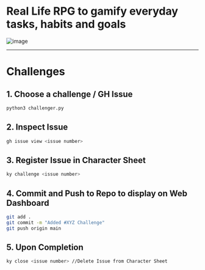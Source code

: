 # Real Life RPG to gamify everyday tasks, habits and goals
![image](https://github.com/user-attachments/assets/afd0ee00-68f7-49a3-9ce6-2dc194775021)

---

# Challenges

## 1. Choose a challenge / GH Issue
```sh
python3 challenger.py 
```
## 2. Inspect Issue
```sh
gh issue view <issue number>
```

## 3. Register Issue in Character Sheet
```sh
ky challenge <issue number>
```

## 4. Commit and Push to Repo to display on Web Dashboard
```sh
git add .
git commit -m "Added #XYZ Challenge"
git push origin main
```

## 5. Upon Completion
```sh
ky close <issue number> //Delete Issue from Character Sheet
```


